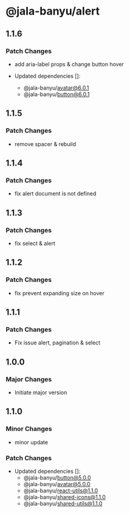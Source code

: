 # @jala-banyu/alert

## 1.1.6

### Patch Changes

- add aria-label props & change button hover

- Updated dependencies []:
  - @jala-banyu/avatar@6.0.1
  - @jala-banyu/button@6.0.1

## 1.1.5

### Patch Changes

- remove spacer & rebuild

## 1.1.4

### Patch Changes

- fix alert document is not defined

## 1.1.3

### Patch Changes

- fix select & alert

## 1.1.2

### Patch Changes

- fix prevent expanding size on hover

## 1.1.1

### Patch Changes

- Fix issue alert, pagination & select

## 1.0.0

### Major Changes

- Initiate major version

## 1.1.0

### Minor Changes

- minor update

### Patch Changes

- Updated dependencies []:
  - @jala-banyu/button@5.0.0
  - @jala-banyu/avatar@5.0.0
  - @jala-banyu/react-utils@1.1.0
  - @jala-banyu/shared-icons@1.1.0
  - @jala-banyu/shared-utils@1.1.0
